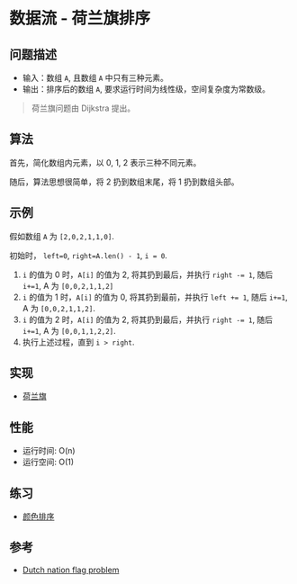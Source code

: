 # 数据流 - 荷兰旗排序

## 问题描述

- 输入：数组 `A`, 且数组 `A` 中只有三种元素。
- 输出：排序后的数组 `A`, 要求运行时间为线性级，空间复杂度为常数级。

> 荷兰旗问题由 Dijkstra 提出。

## 算法

首先，简化数组内元素，以 0, 1, 2 表示三种不同元素。

随后，算法思想很简单，将 2 扔到数组末尾，将 1 扔到数组头部。

## 示例

假如数组 `A` 为 `[2,0,2,1,1,0]`.

初始时， `left=0`, `right=A.len() - 1`, `i = 0`.

1. `i` 的值为 0 时，`A[i]` 的值为 2, 将其扔到最后，并执行 `right -= 1`, 随后 `i+=1`, A 为 `[0,0,2,1,1,2]`
2. `i` 的值为 1 时，`A[i]` 的值为 0, 将其扔到最前，并执行 `left += 1`, 随后 `i+=1`, A 为 `[0,0,2,1,1,2]`.
3. `i` 的值为 2 时，`A[i]` 的值为 2, 将其扔到最后，并执行 `right -= 1`, 随后 `i+=1`, A 为 `[0,0,1,1,2,2]`.
4. 执行上述过程，直到 `i > right`.

## 实现

- [荷兰旗](./mod.rs)

## 性能

- 运行时间: O(n)
- 运行空间: O(1)

## 练习

- [颜色排序](https://leetcode-cn.com/problems/sort-colors/)

## 参考

- [Dutch nation flag problem](https://en.wikipedia.org/wiki/Dutch_national_flag_problem)
